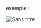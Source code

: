 exemple :

![Sans titre](https://github.com/fk-crafter/html-css-js-progress-bar/assets/127132293/16011339-b15d-4344-9da2-696bae5fcb02)
